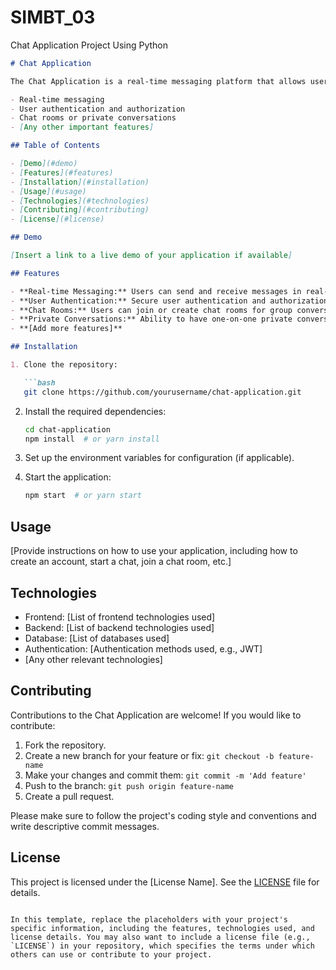 # SIMBT_03

Chat Application Project Using Python
```markdown
# Chat Application

The Chat Application is a real-time messaging platform that allows users to communicate with each other through text-based chat. This application is built using [insert technologies used] and provides the following key features:

- Real-time messaging
- User authentication and authorization
- Chat rooms or private conversations
- [Any other important features]

## Table of Contents

- [Demo](#demo)
- [Features](#features)
- [Installation](#installation)
- [Usage](#usage)
- [Technologies](#technologies)
- [Contributing](#contributing)
- [License](#license)

## Demo

[Insert a link to a live demo of your application if available]

## Features

- **Real-time Messaging:** Users can send and receive messages in real-time.
- **User Authentication:** Secure user authentication and authorization system.
- **Chat Rooms:** Users can join or create chat rooms for group conversations.
- **Private Conversations:** Ability to have one-on-one private conversations.
- **[Add more features]**

## Installation

1. Clone the repository:

   ```bash
   git clone https://github.com/yourusername/chat-application.git
   ```

2. Install the required dependencies:

   ```bash
   cd chat-application
   npm install  # or yarn install
   ```

3. Set up the environment variables for configuration (if applicable).

4. Start the application:

   ```bash
   npm start  # or yarn start
   ```

## Usage

[Provide instructions on how to use your application, including how to create an account, start a chat, join a chat room, etc.]

## Technologies

- Frontend: [List of frontend technologies used]
- Backend: [List of backend technologies used]
- Database: [List of databases used]
- Authentication: [Authentication methods used, e.g., JWT]
- [Any other relevant technologies]

## Contributing

Contributions to the Chat Application are welcome! If you would like to contribute:

1. Fork the repository.
2. Create a new branch for your feature or fix: `git checkout -b feature-name`
3. Make your changes and commit them: `git commit -m 'Add feature'`
4. Push to the branch: `git push origin feature-name`
5. Create a pull request.

Please make sure to follow the project's coding style and conventions and write descriptive commit messages.

## License

This project is licensed under the [License Name]. See the [LICENSE](LICENSE) file for details.

```

In this template, replace the placeholders with your project's specific information, including the features, technologies used, and license details. You may also want to include a license file (e.g., `LICENSE`) in your repository, which specifies the terms under which others can use or contribute to your project.
